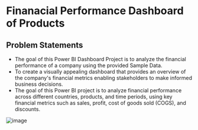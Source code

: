 # Finanacial Performance Dashboard of Products

## Problem Statements

- The goal of this Power BI Dashboard Project is to analyze the financial performance of a company using the provided Sample Data.
- To create a visually appealing dashboard that provides an overview of the company's financial metrics enabling stakeholders to make informed business decisions. 
- The goal of this Power BI project is to analyze financial performance across different countries, products, and time periods, using key financial metrics such as sales, profit, cost of goods sold (COGS), and discounts.

![image](https://github.com/user-attachments/assets/2d34e2dd-3e44-475e-97af-50f7ccbf43a2)
